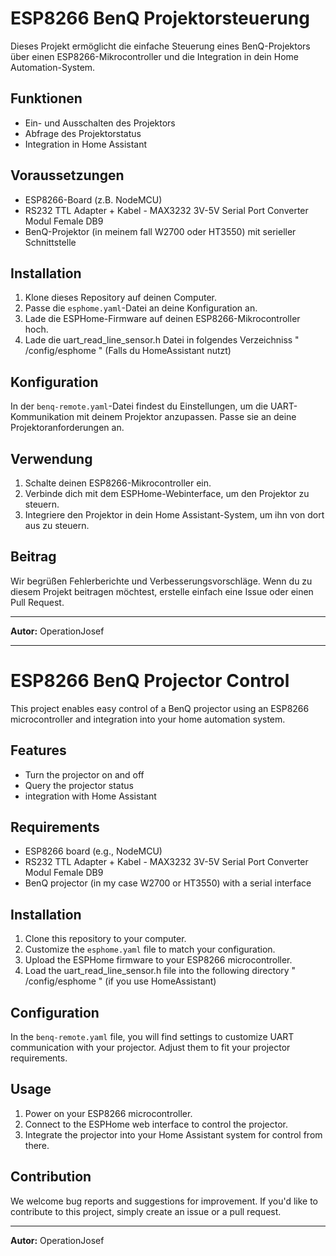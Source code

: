 # ESP8266 BenQ Projektorsteuerung

Dieses Projekt ermöglicht die einfache Steuerung eines BenQ-Projektors über einen ESP8266-Mikrocontroller und die Integration in dein Home Automation-System.

## Funktionen

- Ein- und Ausschalten des Projektors
- Abfrage des Projektorstatus
- Integration in Home Assistant

## Voraussetzungen

- ESP8266-Board (z.B. NodeMCU)
- RS232 TTL Adapter + Kabel - MAX3232 3V-5V Serial Port Converter Modul Female DB9
- BenQ-Projektor (in meinem fall W2700 oder HT3550)  mit serieller Schnittstelle

## Installation

1. Klone dieses Repository auf deinen Computer.
2. Passe die `esphome.yaml`-Datei an deine Konfiguration an.
3. Lade die ESPHome-Firmware auf deinen ESP8266-Mikrocontroller hoch.
4. Lade die uart_read_line_sensor.h Datei in folgendes Verzeichniss " /config/esphome " (Falls du HomeAssistant nutzt) 

## Konfiguration

In der `benq-remote.yaml`-Datei findest du Einstellungen, um die UART-Kommunikation mit deinem Projektor anzupassen. Passe sie an deine Projektoranforderungen an.

## Verwendung

1. Schalte deinen ESP8266-Mikrocontroller ein.
2. Verbinde dich mit dem ESPHome-Webinterface, um den Projektor zu steuern.
3. Integriere den Projektor in dein Home Assistant-System, um ihn von dort aus zu steuern.

## Beitrag

Wir begrüßen Fehlerberichte und Verbesserungsvorschläge. Wenn du zu diesem Projekt beitragen möchtest, erstelle einfach eine Issue oder einen Pull Request.

---

**Autor:** OperationJosef

__________________________________________________________________________________________________________________________________________________________________________________________________________

# ESP8266 BenQ Projector Control

This project enables easy control of a BenQ projector using an ESP8266 microcontroller and integration into your home automation system.

## Features

- Turn the projector on and off
- Query the projector status
- integration with Home Assistant

## Requirements

- ESP8266 board (e.g., NodeMCU)
- RS232 TTL Adapter + Kabel - MAX3232 3V-5V Serial Port Converter Modul Female DB9
- BenQ projector (in my case W2700 or HT3550) with a serial interface

## Installation

1. Clone this repository to your computer.
2. Customize the `esphome.yaml` file to match your configuration.
3. Upload the ESPHome firmware to your ESP8266 microcontroller.
4. Load the uart_read_line_sensor.h file into the following directory " /config/esphome " (if you use HomeAssistant)

## Configuration

In the `benq-remote.yaml` file, you will find settings to customize UART communication with your projector. Adjust them to fit your projector requirements.

## Usage

1. Power on your ESP8266 microcontroller.
2. Connect to the ESPHome web interface to control the projector.
3. Integrate the projector into your Home Assistant system for control from there.

## Contribution

We welcome bug reports and suggestions for improvement. If you'd like to contribute to this project, simply create an issue or a pull request.


---

**Autor:** OperationJosef

